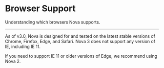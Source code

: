 # Browser Support

Understanding which browsers Nova supports.

---

As of v3.0, Nova is designed for and tested on the latest stable versions of Chrome, Firefox, Edge, and Safari. Nova 3 does not support any version of IE, including IE 11.

If you need to support IE 11 or older versions of Edge, we recommend using Nova 2.
